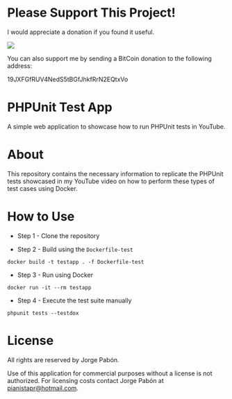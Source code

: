 # Please Support This Project!

I would appreciate a donation if you found it useful.

[![](https://www.paypalobjects.com/en_US/i/btn/btn_donateCC_LG.gif)](https://www.paypal.com/cgi-bin/webscr?cmd=_donations&business=53CD2WNX3698E&lc=US&item_name=PREngineer&item_number=PHPUnit%2dTest%2dApp&currency_code=USD&bn=PP%2dDonationsBF%3abtn_donateCC_LG%2egif%3aNonHosted)

You can also support me by sending a BitCoin donation to the following address:

19JXFGfRUV4NedS5tBGfJhkfRrN2EQtxVo

# PHPUnit Test App

A simple web application to showcase how to run PHPUnit tests in YouTube.

# About

This repository contains the necessary information to replicate the PHPUnit tests showcased in my YouTube video on how to perform these types of test cases using Docker.

# How to Use

  * Step 1 - Clone the repository

  * Step 2 - Build using the `Dockerfile-test`

  ```
  docker build -t testapp . -f Dockerfile-test
  ```

  * Step 3 - Run using Docker

  ```
  docker run -it --rm testapp
  ```

  * Step 4 - Execute the test suite manually

  ```
  phpunit tests --testdox
  ```

# License

All rights are reserved by Jorge Pabón.

Use of this application for commercial purposes without a license is not authorized.
For licensing costs contact Jorge Pabón at pianistapr@hotmail.com.
